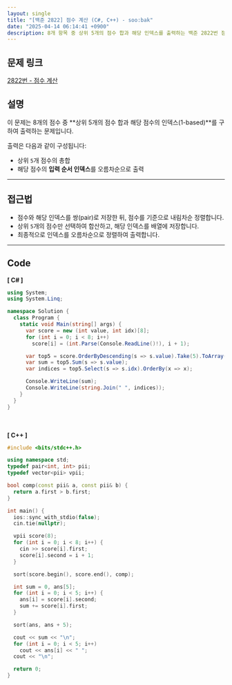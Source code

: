 ```yaml
---
layout: single
title: "[백준 2822] 점수 계산 (C#, C++) - soo:bak"
date: "2025-04-14 06:14:41 +0900"
description: 8개 항목 중 상위 5개의 점수 합과 해당 인덱스를 출력하는 백준 2822번 점수 계산 문제의 C# 및 C++ 풀이와 해설
---
```


## 문제 링크
[2822번 - 점수 계산](https://www.acmicpc.net/problem/2822)

## 설명
이 문제는 8개의 점수 중 **상위 5개의 점수 합과 해당 점수의 인덱스(1-based)**를 구하여 출력하는 문제입니다.

출력은 다음과 같이 구성됩니다:
- 상위 `5`개 점수의 총합
- 해당 점수의 **입력 순서 인덱스**를 오름차순으로 출력

---

## 접근법
- 점수와 해당 인덱스를 쌍(pair)로 저장한 뒤, 점수를 기준으로 내림차순 정렬합니다.
- 상위 `5`개의 점수만 선택하여 합산하고, 해당 인덱스를 배열에 저장합니다.
- 최종적으로 인덱스를 오름차순으로 정렬하여 출력합니다.

---

## Code
<b>[ C# ] </b>
<br>

```csharp
using System;
using System.Linq;

namespace Solution {
  class Program {
    static void Main(string[] args) {
      var score = new (int value, int idx)[8];
      for (int i = 0; i < 8; i++)
        score[i] = (int.Parse(Console.ReadLine()!), i + 1);

      var top5 = score.OrderByDescending(s => s.value).Take(5).ToArray();
      var sum = top5.Sum(s => s.value);
      var indices = top5.Select(s => s.idx).OrderBy(x => x);

      Console.WriteLine(sum);
      Console.WriteLine(string.Join(" ", indices));
    }
  }
}
```

<br><br>
<b>[ C++ ] </b>
<br>

```cpp
#include <bits/stdc++.h>

using namespace std;
typedef pair<int, int> pii;
typedef vector<pii> vpii;

bool comp(const pii& a, const pii& b) {
  return a.first > b.first;
}

int main() {
  ios::sync_with_stdio(false);
  cin.tie(nullptr);

  vpii score(8);
  for (int i = 0; i < 8; i++) {
    cin >> score[i].first;
    score[i].second = i + 1;
  }

  sort(score.begin(), score.end(), comp);

  int sum = 0, ans[5];
  for (int i = 0; i < 5; i++) {
    ans[i] = score[i].second;
    sum += score[i].first;
  }

  sort(ans, ans + 5);

  cout << sum << "\n";
  for (int i = 0; i < 5; i++)
    cout << ans[i] << " ";
  cout << "\n";

  return 0;
}
```
